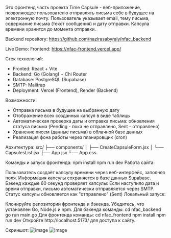 Это фронтенд часть проекта Time Capsule - веб-приложение, позволяющее пользователю отправлять письма себе в будущее на электронную почту. Пользователь указывает email, тему письма, содержание письма (текст сообщения) и дату отправки. Капсула времени хранится до момента отправки.

Backend repository: https://github.com/nazirasabyraly/nfac_backend

Live Demo:
Frontend: https://nfac-frontend.vercel.app/

Стек технологий: 
- Fronted: React + Vite
- Backend: Go (Golang) + Chi Router
- Database: PostgreSQL (Supabase)
- SMTP: Mailtrap
- Deployment: Vercel (Frontend), Render (Backend)

Возможности:
- Отправка письма в будущее на выбранную дату
- Отображение всех созданных капсул в виде таблицы
- Автоматическая проверка даты и отправка письма: обновления статуса письма (Pending - пока не отправлено, Sent - отправлено)
- Хранение писем (данные письма) в облачной базе данных
- Реализация фона работы через планировщик (cron)

Архитектура:
src/
 ├── components/
 │    ├── CreateCapsuleForm.jsx
 │    └── CapsulesList.jsx
 ├── App.jsx
 └── App.css

Команды и запуск фронтенда:
    npm install
    npm run dev
Работа сайта:

Пользователь создаёт капсулу времени через веб-интерфейс, заполняя поля.
Информация капсулы сохраняется в базе данных Supabase.
Бэкенд каждые 60 секунд проверяет капсулы:
Если наступило дата и время отправки, письмо автоматически отправляется через SMTP.
Статус капсулы обновляется как "отправлено" (Sent)
Локальный запуск:

Клонируйте репозитории фронтенда и бэкенда.
Убедитесь, что установлен Go, Node.js и npm.
Для бэкенда команды: cd nfac_backend go run main.go
Для фронтенда команды: cd nfac_frontend npm install npm run dev
Откройте http://localhost:5173/ для доступа к сайту.

Скриншот:
![image](https://github.com/user-attachments/assets/80cdfcf6-d1bd-4f54-8c46-492b3bc88490)
![image](https://github.com/user-attachments/assets/fc387d61-f492-4a67-b342-103e84fb5a1d)






